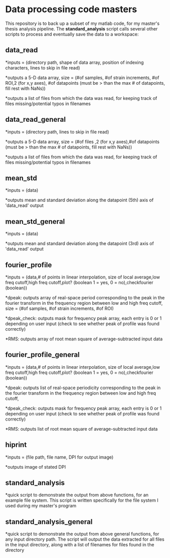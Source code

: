 # Data processing code masters

This repository is to back up a subset of my matlab code, for my master's thesis analysis pipeline. 
The <b>standard_analysis</b> script calls several other scripts to process and eventually save the data to a workspace:

## data_read
  *inputs = (directory path, shape of data array, position of indexing characters, lines to skip in file read)
  
  *outputs a 5-D data array, 
  size = (#of samples,
          #of strain increments,
          #of ROI,2 (for x,y axes),
          #of datapoints (must be > than the max # of datapoints, fill rest with NaNs))
          
  *outputs a list of files from which the data was read, for keeping track of files missing/potential typos in filenames
  
## data_read_general
  *inputs = (directory path, lines to skip in file read)
  
  *outputs a 5-D data array, 
  size = (#of files ,2 (for x,y axes),#of datapoints (must be > than the max # of datapoints, fill rest with NaNs))
          
  *outputs a list of files from which the data was read, for keeping track of files missing/potential typos in filenames

## mean_std
  *inputs = (data)
  
  *outputs mean and standard deviation along the datapoint (5th) axis of 'data_read' output
  
## mean_std_general
  *inputs = (data)
  
  *outputs mean and standard deviation along the datapoint (3rd) axis of 'data_read' output
  
## fourier_profile
  *inputs = (data,# of points in linear interpolation, size of local average,low freq cutoff,high freq cutoff,plot? (boolean 1 = yes, 0 = no),checkfourier     (boolean))
  
  *dpeak: outputs array of real-space period corresponding to the peak in the fourier transform in the frequency region between low and high freq cutoff,
  size = (#of samples,
          #of strain increments,
          #of ROI)
  
  *dpeak_check: outputs mask for frequency peak array, each entry is 0 or 1 depending on user input (check to see whether peak of profile was found        correctly)
  
  *RMS: outputs array of root mean square of average-subtracted input data
  
## fourier_profile_general
  *inputs = (data,# of points in linear interpolation, size of local average,low freq cutoff,high freq cutoff,plot? (boolean 1 = yes, 0 = no),checkfourier     (boolean))
  
  *dpeak: outputs list of real-space periodicity corresponding to the peak in the fourier transform in the frequency region between low and high freq cutoff,
  
  *dpeak_check: outputs mask for frequency peak array, each entry is 0 or 1 depending on user input (check to see whether peak of profile was found        correctly)
  
  *RMS: outputs list of root mean square of average-subtracted input data
  
## hiprint
 *inputs = (file path, file name, DPI for output image)
 
 *outputs image of stated DPI

## standard_analysis
  *quick script to demonstrate the output from above functions, for an example file system.  This script is written specifically for the file system I used during my master's program
 
## standard_analysis_general
  *quick script to demonstrate the output from above general functions, for any input directory path.  The script will output the data extracted for all files in the input directory, along with a list of filenames for files found in the directory 
  
  
